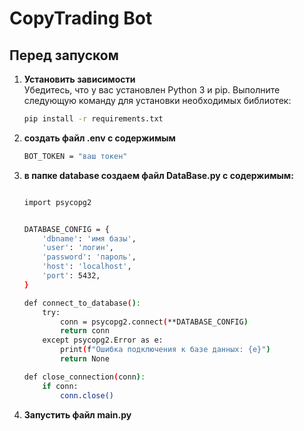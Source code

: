# CopyTrading Bot

## Перед запуском

1. **Установить зависимости**  
   Убедитесь, что у вас установлен Python 3 и pip. Выполните следующую команду для установки необходимых библиотек:

   ```bash
   pip install -r requirements.txt

2. **создать файл .env c содержимым**
    ```bash
   BOT_TOKEN = "ваш токен"
3. **в папке database создаем файл DataBase.py с содержимым:**
    ```bash
   
    import psycopg2


    DATABASE_CONFIG = {
        'dbname': 'имя базы',
        'user': 'логин',
        'password': 'пароль',
        'host': 'localhost',
        'port': 5432,
    }

    def connect_to_database():
        try:
            conn = psycopg2.connect(**DATABASE_CONFIG)
            return conn
        except psycopg2.Error as e:
            print(f"Ошибка подключения к базе данных: {e}")
            return None

    def close_connection(conn):
        if conn:
            conn.close()
   
4. **Запустить файл main.py**
